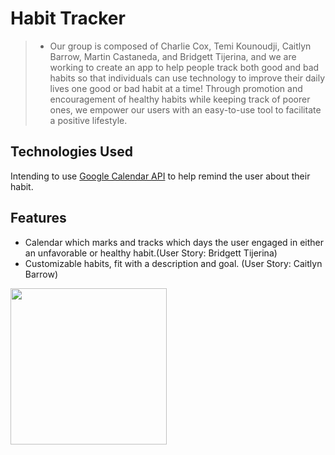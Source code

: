 # Habit Tracker
> - Our group is composed of Charlie Cox, Temi Kounoudji, Caitlyn Barrow, 
Martin Castaneda, and Bridgett Tijerina, and we are working to create an 
app to help people track both good and bad habits so that individuals can
use technology to improve their daily lives one good or bad habit at a time!
Through promotion and encouragement of healthy habits while keeping track
of poorer ones, we empower our users with an easy-to-use tool to facilitate
a positive lifestyle.

<!---
## Table of Contents
* [General Info](#general-information)
* [Technologies Used](#technologies-used)
* [Features](#features)
* [Screenshots](#screenshots)
* [Setup](#setup)
* [Usage](#usage)
* [Project Status](#project-status)
* [Room for Improvement](#room-for-improvement)
* [Acknowledgements](#acknowledgements)
* [Contact](#contact) -->
 <!--- * [License](#license) -->


<!---
## General Information
- Provide general information about your project here.
- What problem does it (intend to) solve?
- What is the purpose of your project?
- Why did you undertake it?
<!-- You don't have to answer all the questions - just the ones relevant to your project. -->

<!---
-->
## Technologies Used
Intending to use <a href= "https://developers.google.com/calendar/api">Google Calendar API</a> to help remind the user about their habit.

<!--- -->
## Features
- Calendar which marks and tracks which days the user engaged in either an unfavorable or healthy habit.(User Story: Bridgett Tijerina)
- Customizable habits, fit with a description and goal. (User Story: Caitlyn Barrow)


<!---
## Screenshots

<!-- If you have screenshots you'd like to share, include them here. -->
<img src="https://i.imgur.com/vhFRLWw.png" width="250" height="250">


<!---
## Setup
What are the project requirements/dependencies? Where are they listed? A requirements.txt or a Pipfile.lock file perhaps? Where is it located?

Proceed to describe how to install / setup one's local environment / get started with the project.


## Usage
How does one go about using it?
Provide various use cases and code examples here.

`write-your-code-here`


## Project Status
Project is: _in progress_ / _complete_ / _no longer being worked on_. If you are no longer working on it, provide reasons why.


## Room for Improvement
Include areas you believe need improvement / could be improved. Also add TODOs for future development.

Room for improvement:
- Improvement to be done 1
- Improvement to be done 2

To do:
- Feature to be added 1
- Feature to be added 2


## Acknowledgements
Give credit here.
- This project was inspired by...
- This project was based on [this tutorial](https://www.example.com).
- Many thanks to...


## Contact
Created by [@flynerdpl](https://www.flynerd.pl/) - feel free to contact me! 

<!-- Optional -->
<!-- ## License -->
<!-- This project is open source and available under the [... License](). -->

<!-- You don't have to include all sections - just the one's relevant to your project -->